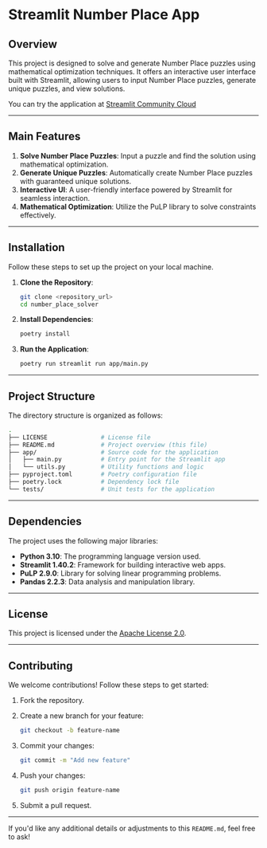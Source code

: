# Streamlit Number Place App

## **Overview**
This project is designed to solve and generate Number Place puzzles using mathematical optimization techniques. It offers an interactive user interface built with Streamlit, allowing users to input Number Place puzzles, generate unique puzzles, and view solutions.

You can try the application at [Streamlit Community Cloud](https://opt-number-place.streamlit.app/)

---

## **Main Features**

1. **Solve Number Place Puzzles**: Input a puzzle and find the solution using mathematical optimization.
2. **Generate Unique Puzzles**: Automatically create Number Place puzzles with guaranteed unique solutions.
3. **Interactive UI**: A user-friendly interface powered by Streamlit for seamless interaction.
4. **Mathematical Optimization**: Utilize the PuLP library to solve constraints effectively.

---

## **Installation**

Follow these steps to set up the project on your local machine.

1. **Clone the Repository**:

   ```bash
   git clone <repository_url>
   cd number_place_solver
   ```

2. **Install Dependencies**:

   ```bash
   poetry install
   ```

3. **Run the Application**:

   ```bash
   poetry run streamlit run app/main.py
   ```

---

## **Project Structure**

The directory structure is organized as follows:

```bash
.
├── LICENSE               # License file
├── README.md             # Project overview (this file)
├── app/                  # Source code for the application
│   ├── main.py           # Entry point for the Streamlit app
│   └── utils.py          # Utility functions and logic
├── pyproject.toml        # Poetry configuration file
├── poetry.lock           # Dependency lock file
└── tests/                # Unit tests for the application
```

---

## **Dependencies**

The project uses the following major libraries:

- **Python 3.10**: The programming language version used.
- **Streamlit 1.40.2**: Framework for building interactive web apps.
- **PuLP 2.9.0**: Library for solving linear programming problems.
- **Pandas 2.2.3**: Data analysis and manipulation library.

---

## **License**

This project is licensed under the [Apache License 2.0](./LICENSE).

---

## **Contributing**

We welcome contributions! Follow these steps to get started:

1. Fork the repository.

2. Create a new branch for your feature:

   ```bash
   git checkout -b feature-name
   ```

3. Commit your changes:

   ```bash
   git commit -m "Add new feature"
   ```

4. Push your changes:

   ```bash
   git push origin feature-name
   ```

5. Submit a pull request.

---

If you'd like any additional details or adjustments to this `README.md`, feel free to ask!
